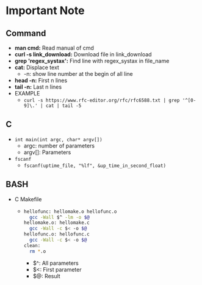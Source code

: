 # Important Note

## Command

+ **man cmd:** Read manual of cmd
+ **curl -s link_download:** Download file in link_download
+ **grep 'regex_systax':** Find line with regex_systax in file_name
+ **cat:** Displace text
  + -n: show line number at the begin of all line
+ **head -n:** First n lines
+ **tail -n:** Last n lines
+ EXAMPLE
  + `curl -s https://www.rfc-editor.org/rfc/rfc6588.txt | grep '^[0-9]\.' | cat | tail -5`

## C

+ `int main(int argc, char* argv[])`
  + argc: number of parameters
  + argv[]: Parameters
+ `fscanf`
  + `fscanf(uptime_file, "%lf", &up_time_in_second_float)`

## BASH

+ C Makefile
  
  + ```bash
    hellofunc: hellomake.o hellofunc.o
      gcc -Wall $^ -lm -o $@
    hellomake.o: hellomake.c
      gcc -Wall -c $< -o $@
    hellofunc.o: hellofunc.c
      gcc -Wall -c $< -o $@
    clean:
      rm *.o
    ```

    + $^: All parameters
    + $<: First parameter
    + $@: Result
